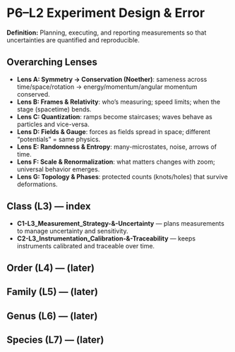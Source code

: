 # P6–L2 Experiment Design & Error
**Definition:** Planning, executing, and reporting measurements so that uncertainties are quantified and reproducible.
## Overarching Lenses

- **Lens A: Symmetry -> Conservation (Noether)**: sameness across time/space/rotation → energy/momentum/angular momentum conserved.
- **Lens B: Frames & Relativity**: who’s measuring; speed limits; when the stage (spacetime) bends.
- **Lens C: Quantization**: ramps become staircases; waves behave as particles and vice-versa.
- **Lens D: Fields & Gauge**: forces as fields spread in space; different “potentials” = same physics.
- **Lens E: Randomness & Entropy**: many-microstates, noise, arrows of time.
- **Lens F: Scale & Renormalization**: what matters changes with zoom; universal behavior emerges.
- **Lens G: Topology & Phases**: protected counts (knots/holes) that survive deformations.

## Class (L3) — index
- **C1-L3_Measurement_Strategy-&-Uncertainty** — plans measurements to manage uncertainty and sensitivity.
- **C2-L3_Instrumentation_Calibration-&-Traceability** — keeps instruments calibrated and traceable over time.
## Order (L4) — (later)
## Family (L5) — (later)
## Genus (L6) — (later)
## Species (L7) — (later)
